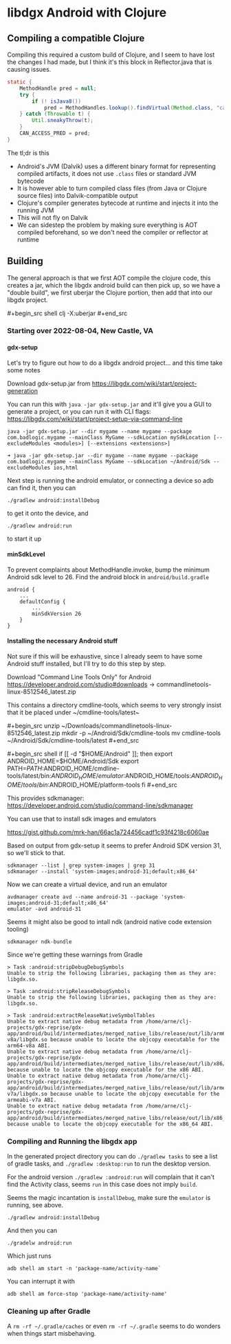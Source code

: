 # libdgx Android with Clojure

## Compiling a compatible Clojure

Compiling this required a custom build of Clojure, and I seem to have lost the
changes I had made, but I think it's this block in Reflector.java that is
causing issues.

``` java
static {
	MethodHandle pred = null;
	try {
		if (! isJava8())
			pred = MethodHandles.lookup().findVirtual(Method.class, "canAccess", MethodType.methodType(boolean.class, Object.class));
	} catch (Throwable t) {
		Util.sneakyThrow(t);
	}
	CAN_ACCESS_PRED = pred;
}
```

The tl;dr is this
- Android's JVM (Dalvik) uses a different binary format for representing compiled artifacts, it does not use `.class` files or standard JVM bytecode
- It is however able to turn compiled class files (from Java or Clojure source files) into Dalvik-compatible output
- Clojure's compiler generates bytecode at runtime and injects it into the running JVM
- This will not fly on Dalvik
- We can sidestep the problem by making sure everything is AOT compiled beforehand, so we don't need the compiler or reflector at runtime

## Building

The general approach is that we first AOT compile the clojure code, this creates
a jar, which the libgdx android build can then pick up, so we have a "double
build", we first uberjar the Clojure portion, then add that into our libgdx
project.

#+begin_src shell
clj -X:uberjar
#+end_src

### Starting over 2022-08-04, New Castle, VA

#### gdx-setup

Let's try to figure out how to do a libgdx android project... and this time take some notes

Download gdx-setup.jar from https://libgdx.com/wiki/start/project-generation

You can run this with `java -jar gdx-setup.jar` and it'll give you a GUI to
generate a project, or you can run it with CLI flags: https://libgdx.com/wiki/start/project-setup-via-command-line

```shell
java -jar gdx-setup.jar --dir mygame --name mygame --package com.badlogic.mygame --mainClass MyGame --sdkLocation mySdkLocation [--excludeModules <modules>] [--extensions <extensions>]
```

```
➜ java -jar gdx-setup.jar --dir mygame --name mygame --package com.badlogic.mygame --mainClass MyGame --sdkLocation ~/Android/Sdk --excludeModules ios,html
```

Next step is running the android emulator, or connecting a device so adb can find it, then you can 

```
./gradlew android:installDebug
```

to get it onto the device, and


```
./gradlew android:run
```

to start it up

#### minSdkLevel

To prevent complaints about MethodHandle.invoke, bump the minimum Android sdk
level to 26. Find the android block in `android/build.gradle`

```
android {
    ...
    defaultConfig {
        ...
        minSdkVersion 26
    }
}
```

#### Installing the necessary Android stuff

Not sure if this will be exhaustive, since I already seem to have some Android
stuff installed, but I'll try to do this step by step.

Download "Command Line Tools Only" for Android https://developer.android.com/studio#downloads
-> commandlinetools-linux-8512546_latest.zip 

This contains a directory cmdline-tools, which seems to very strongly insist
that it be placed under ~<sdk-path>/cmdline-tools/latest~

#+begin_src 
unzip ~/Downloads/commandlinetools-linux-8512546_latest.zip
mkdir -p ~/Android/Sdk/cmdline-tools
mv cmdline-tools ~/Android/Sdk/cmdline-tools/latest
#+end_src

#+begin_src shell
if [[ -d "$HOME/Android" ]]; then
    export ANDROID_HOME=$HOME/Android/Sdk
    export PATH=$PATH:$ANDROID_HOME/cmdline-tools/latest/bin:$ANDROID_HOME/emulator:$ANDROID_HOME/tools:$ANDROID_HOME/tools/bin:$ANDROID_HOME/platform-tools
fi
#+end_src

This provides sdkmanager:
https://developer.android.com/studio/command-line/sdkmanager

You can use that to install sdk images and emulators

https://gist.github.com/mrk-han/66ac1a724456cadf1c93f4218c6060ae

Based on output from gdx-setup it seems to prefer Android SDK version 31, so we'll stick to that.

```shell
sdkmanager --list | grep system-images | grep 31
sdkmanager --install 'system-images;android-31;default;x86_64'
```

Now we can create a virtual device, and run an emulator

```shell
avdmanager create avd --name android-31 --package 'system-images;android-31;default;x86_64'
emulator -avd android-31 
```

Seems it might also be good to intall ndk (android native code extension tooling)

```
sdkmanager ndk-bundle
```

Since we're getting these warnings from Gradle

```
> Task :android:stripDebugDebugSymbols
Unable to strip the following libraries, packaging them as they are: libgdx.so.

> Task :android:stripReleaseDebugSymbols
Unable to strip the following libraries, packaging them as they are: libgdx.so.

> Task :android:extractReleaseNativeSymbolTables
Unable to extract native debug metadata from /home/arne/clj-projects/gdx-reprise/gdx-app/android/build/intermediates/merged_native_libs/release/out/lib/arm64-v8a/libgdx.so because unable to locate the objcopy executable for the arm64-v8a ABI.
Unable to extract native debug metadata from /home/arne/clj-projects/gdx-reprise/gdx-app/android/build/intermediates/merged_native_libs/release/out/lib/x86/libgdx.so because unable to locate the objcopy executable for the x86 ABI.
Unable to extract native debug metadata from /home/arne/clj-projects/gdx-reprise/gdx-app/android/build/intermediates/merged_native_libs/release/out/lib/armeabi-v7a/libgdx.so because unable to locate the objcopy executable for the armeabi-v7a ABI.
Unable to extract native debug metadata from /home/arne/clj-projects/gdx-reprise/gdx-app/android/build/intermediates/merged_native_libs/release/out/lib/x86_64/libgdx.so because unable to locate the objcopy executable for the x86_64 ABI.
```

### Compiling and Running the libgdx app

In the generated project directory you can do `./gradlew tasks` to see a list of
gradle tasks, and `./gradlew :desktop:run` to run the desktop version.

For the android version `./gradlew :android:run` will complain that it can't
find the Activity class, seems `run` in this case does not imply `build`.

Seems the magic incantation is `installDebug`, make sure the `emulator` is
running, see above.

```
./gradlew android:installDebug
```

And then you can

```
./gradelw android:run
```

Which just runs

```
adb shell am start -n 'package-name/activity-name`
```

You can interrupt it with

```
adb shell am force-stop 'package-name/activity-name'
```

### Cleaning up after Gradle

A `rm -rf ~/.gradle/caches` or even `rm -rf ~/.gradle` seems to do wonders when
things start misbehaving.
